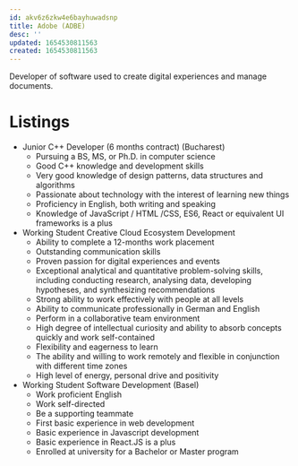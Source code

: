 ```yaml
---
id: akv6z6zkw4e6bayhuwadsnp
title: Adobe (ADBE)
desc: ''
updated: 1654530811563
created: 1654530811563
---
```

Developer of software used to create digital experiences and manage documents.

# Listings
- Junior C++ Developer (6 months contract) (Bucharest)
	- Pursuing a BS, MS, or Ph.D. in computer science
	- Good C++ knowledge and development skills
	- Very good knowledge of design patterns, data structures and algorithms
	- Passionate about technology with the interest of learning new things
	- Proficiency in English, both writing and speaking
	- Knowledge of JavaScript / HTML /CSS, ES6, React or equivalent UI frameworks is a plus
- Working Student Creative Cloud Ecosystem Development
	-   Ability to complete a 12-months work placement
	-   Outstanding communication skills
	-   Proven passion for digital experiences and events
	-   Exceptional analytical and quantitative problem-solving skills, including conducting research, analysing data, developing hypotheses, and synthesizing recommendations
	-   Strong ability to work effectively with people at all levels
	-   Ability to communicate professionally in German and English
	-   Perform in a collaborative team environment
	-   High degree of intellectual curiosity and ability to absorb concepts quickly and work self-contained
	-   Flexibility and eagerness to learn
	-   The ability and willing to work remotely and flexible in conjunction with different time zones
	-   High level of energy, personal drive and positivity
- Working Student Software Development (Basel)
	-   Work proficient English
	-   Work self-directed
	-   Be a supporting teammate
	-   First basic experience in web development
	-   Basic experience in Javascript development
	-   Basic experience in React.JS is a plus
	-   Enrolled at university for a Bachelor or Master program
